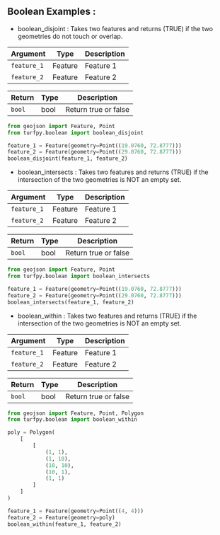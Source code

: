## Boolean Examples :
* boolean_disjoint : Takes two features and returns (TRUE) if the two geometries do not touch or overlap.

| Argument| Type | Description|
| -------   |------ | ----------- |
| `feature_1`  |Feature  | Feature 1 |
| `feature_2`  |Feature  | Feature 2 |


| Return  | Type | Description |
| ------- | ------ | ----------- |
| `bool`  | bool  | Return true or false |

```python
from geojson import Feature, Point
from turfpy.boolean import boolean_disjoint

feature_1 = Feature(geometry=Point((19.0760, 72.8777)))
feature_2 = Feature(geometry=Point((29.0760, 72.8777)))
boolean_disjoint(feature_1, feature_2)
```

* boolean_intersects : Takes two features and returns (TRUE) if the intersection of the two geometries is NOT an empty set.

| Argument| Type | Description|
| -------   |------ | ----------- |
| `feature_1`  |Feature  | Feature 1 |
| `feature_2`  |Feature  | Feature 2 |

| Return  | Type | Description |
| ------- | ------ | ----------- |
| `bool`  | bool  | Return true or false |

```python
from geojson import Feature, Point
from turfpy.boolean import boolean_intersects

feature_1 = Feature(geometry=Point((19.0760, 72.8777)))
feature_2 = Feature(geometry=Point((29.0760, 72.8777)))
boolean_intersects(feature_1, feature_2)
```

* boolean_within : Takes two features and returns (TRUE) if the intersection of the two geometries is NOT an empty set.

| Argument| Type | Description|
| -------   |------ | ----------- |
| `feature_1`  |Feature  | Feature 1 |
| `feature_2`  |Feature  | Feature 2 |

| Return  | Type | Description |
| ------- | ------ | ----------- |
| `bool`  | bool  | Return true or false |

```python
from geojson import Feature, Point, Polygon
from turfpy.boolean import boolean_within

poly = Polygon(
    [
        [
            (1, 1),
            (1, 10),
            (10, 10),
            (10, 1),
            (1, 1)
        ]
    ]
)

feature_1 = Feature(geometry=Point((4, 4)))
feature_2 = Feature(geometry=poly)
boolean_within(feature_1, feature_2)
```